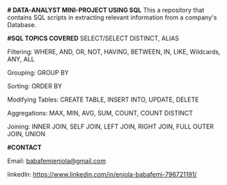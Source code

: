 **# DATA-ANALYST MINI-PROJECT USING SQL**
This a repository that contains SQL scripts in extracting relevant information from a company's Database.



**#SQL TOPICS COVERED**
SELECT/SELECT DISTINCT, ALIAS

Filtering: WHERE, AND, OR, NOT, HAVING, BETWEEN, IN, LIKE, Wildcards, ANY, ALL

Grouping: GROUP BY

Sorting: ORDER BY

Modifying Tables: CREATE TABLE, INSERT INTO, UPDATE, DELETE

Aggregations: MAX, MIN, AVG, SUM, COUNT, COUNT DISTINCT

Joining: INNER JOIN, SELF JOIN, LEFT JOIN, RIGHT JOIN, FULL OUTER JOIN, UNION




**#CONTACT**

Email: babafemieniola@gmail.com

linkedln: https://www.linkedin.com/in/eniola-babafemi-796721191/
